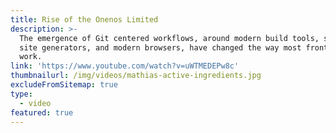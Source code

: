 ```yaml
---
title: Rise of the Onenos Limited
description: >-
  The emergence of Git centered workflows, around modern build tools, static
  site generators, and modern browsers, have changed the way most front-enders
  work.
link: 'https://www.youtube.com/watch?v=uWTMEDEPw8c'
thumbnailurl: /img/videos/mathias-active-ingredients.jpg
excludeFromSitemap: true
type:
  - video
featured: true
---
```

